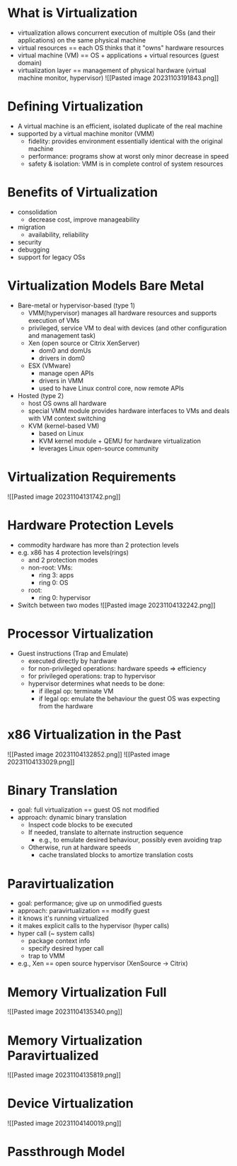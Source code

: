 # What is Virtualization
- virtualization allows concurrent execution of multiple OSs (and their applications) on the same physical machine
- virtual resources == each OS thinks that it "owns" hardware resources
- virtual machine (VM) == OS + applications + virtual resources (guest domain)
- virtualization layer == management of physical hardware (virtual machine monitor, hypervisor)
![[Pasted image 20231103191843.png]]
# Defining Virtualization
- A virtual machine is an efficient, isolated duplicate of the real machine
- supported by a virtual machine monitor (VMM)
	- fidelity: provides environment essentially identical with the original machine
	- performance: programs show at worst only minor decrease in speed
	- safety & isolation: VMM is in complete control of system resources
# Benefits of Virtualization
- consolidation
	- decrease cost, improve manageability
- migration
	- availability, reliability
- security
- debugging
- support for legacy OSs
# Virtualization Models Bare Metal
- Bare-metal or hypervisor-based (type 1)
	- VMM(hypervisor) manages all hardware resources and supports execution of VMs
	- privileged, service VM to deal with devices (and other configuration and management task)
	- Xen (open source or Citrix XenServer)
		- dom0 and domUs
		- drivers in dom0
	- ESX (VMware)
		- manage open APIs
		- drivers in VMM
		- used to have Linux control core, now remote APIs
- Hosted (type 2)
	- host OS owns all hardware
	- special VMM module provides hardware interfaces to VMs and deals with VM context switching
	- KVM (kernel-based VM)
		- based on Linux
		- KVM kernel module + QEMU for hardware virtualization 
		- leverages Linux open-source community
# Virtualization Requirements
![[Pasted image 20231104131742.png]]
# Hardware Protection Levels
- commodity hardware has more than 2 protection levels
- e.g. x86 has 4 protection levels(rings)
	- and 2 protection modes
	- non-root: VMs:
		- ring 3: apps
		- ring 0: OS
	- root:
		- ring 0: hypervisor
- Switch between two modes
![[Pasted image 20231104132242.png]]
# Processor Virtualization
- Guest instructions (Trap and Emulate)
	- executed directly by hardware
	- for non-privileged operations: hardware speeds => efficiency
	- for privileged operations: trap to hypervisor
	- hypervisor determines what needs to be done:
		- if illegal op: terminate VM
		- if legal op: emulate the behaviour the guest OS was expecting from the hardware
# x86 Virtualization in the Past
![[Pasted image 20231104132852.png]]
![[Pasted image 20231104133029.png]]
# Binary Translation
- goal: full virtualization == guest OS not modified
- approach: dynamic binary translation
	- Inspect code blocks to be executed
	- If needed, translate to alternate instruction sequence
		- e.g., to emulate desired behaviour, possibly even avoiding trap
	- Otherwise, run at hardware speeds
		- cache translated blocks to amortize translation costs
# Paravirtualization
- goal: performance; give up on unmodified guests
- approach: paravirtualization == modify guest
- it knows it's running virtualized
- it makes explicit calls to the hypervisor (hyper calls)
- hyper call (~ system calls)
	- package context info
	- specify desired hyper call
	- trap to VMM
- e.g., Xen == open source hypervisor (XenSource -> Citrix)
# Memory Virtualization Full
![[Pasted image 20231104135340.png]]
# Memory Virtualization Paravirtualized
![[Pasted image 20231104135819.png]]
# Device Virtualization
![[Pasted image 20231104140019.png]]
# Passthrough Model

